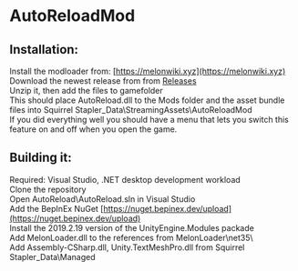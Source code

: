 # AutoReloadMod
## Installation:  
Install the modloader from: [https://melonwiki.xyz](https://melonwiki.xyz)  
Download the newest release from from [Releases](https://github.com/staplerofsquirrels/AutoReloadMod/releases/latest/)  
Unzip it, then add the files to gamefolder  
This should place AutoReload.dll to the Mods folder and the asset bundle files into Squirrel Stapler_Data\StreamingAssets\AutoReloadMod  
If you did everything well you should have a menu that lets you switch this feature on and off when you open the game.  

## Building it:
Required: Visual Studio, .NET desktop development workload  
Clone the repository  
Open AutoReload\AutoReload.sln in Visual Studio  
Add the BepInEx NuGet [https://nuget.bepinex.dev/upload](https://nuget.bepinex.dev/upload)  
Install the 2019.2.19 version of the UnityEngine.Modules packade  
Add MelonLoader.dll to the references from MelonLoader\net35\  
Add Assembly-CSharp.dll, Unity.TextMeshPro.dll from Squirrel Stapler_Data\Managed  
